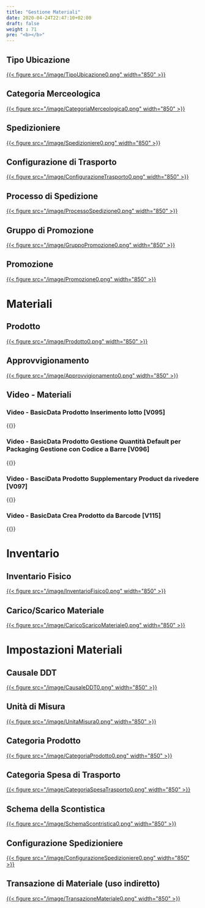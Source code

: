 ```yaml
---
title: "Gestione Materiali"
date: 2020-04-24T22:47:10+02:00
draft: false
weight : 71
pre: "<b></b>"
---
```

## Tipo Ubicazione
[{{< figure src="/image/TipoUbicazione0.png"  width="850"  >}}](/image/TipoUbicazione0.png)

## Categoria Merceologica
[{{< figure src="/image/CategoriaMerceologica0.png"  width="850"  >}}](/image/CategoriaMerceologica0.png)

## Spedizioniere
[{{< figure src="/image/Spedizioniere0.png"  width="850"  >}}](/image/Spedizioniere0.png)

## Configurazione di Trasporto
[{{< figure src="/image/ConfigurazioneTrasporto0.png"  width="850"  >}}](/image/ConfigurazioneTrasporto0.png)

## Processo di Spedizione
[{{< figure src="/image/ProcessoSpedizione0.png"  width="850"  >}}](/image/ProcessoSpedizione0.png)

## Gruppo di Promozione
[{{< figure src="/image/GruppoPromozione0.png"  width="850"  >}}](/image/GruppoPromozione0.png)

## Promozione
[{{< figure src="/image/Promozione0.png"  width="850"  >}}](/image/Promozione0.png)

# Materiali 

## Prodotto
[{{< figure src="/image/Prodotto0.png"  width="850"  >}}](/image/Prodotto0.png)

## Approvvigionamento
[{{< figure src="/image/Approvvigionamento0.png"  width="850"  >}}](/image/Approvvigionamento0.png)


## Video - Materiali 

### Video - BasicData Prodotto Inserimento lotto [V095]
{{<youtube voBwasAboM4>}}

### Video - BasicData Prodotto Gestione Quantità Default per Packaging   Gestione con Codice a Barre [V096]
{{<youtube IkfERa-Fkfw>}}

### Video - BasciData Prodotto Supplementary Product da rivedere [V097]
{{<youtube k2EyCK0CBJ0>}}

### Video - BasicData Crea Prodotto da Barcode [V115]
{{<youtube o040_55_F-Q>}}

# Inventario

## Inventario Fisico
[{{< figure src="/image/InventarioFisico0.png"  width="850"  >}}](/image/InventarioFisico0.png)

## Carico/Scarico Materiale
[{{< figure src="/image/CaricoScaricoMateriale0.png"  width="850"  >}}](/image/CaricoScaricoMateriale0.png)


# Impostazioni Materiali

## Causale DDT
[{{< figure src="/image/CausaleDDT0.png"  width="850"  >}}](/image/CausaleDDT0.png)

## Unità di Misura
[{{< figure src="/image/UnitaMisura0.png"  width="850"  >}}](/image/UnitaMisura0.png)

## Categoria Prodotto
[{{< figure src="/image/CategoriaProdotto0.png"  width="850"  >}}](/image/CategoriaProdotto0.png)

## Categoria Spesa di Trasporto
[{{< figure src="/image/CategoriaSpesaTrasporto0.png"  width="850"  >}}](/image/CategoriaSpesaTrasporto0.png)

## Schema della Scontistica
[{{< figure src="/image/SchemaScontristica0.png"  width="850"  >}}](/image/SchemaScontristica0.png)

## Configurazione Spedizioniere
[{{< figure src="/image/ConfigurazioneSpedizioniere0.png"  width="850"  >}}](/image/ConfigurazioneSpedizioniere0.png)

## Transazione di Materiale (uso indiretto)
[{{< figure src="/image/TransazioneMateriale0.png"  width="850"  >}}](/image/TransazioneMateriale0.png)

